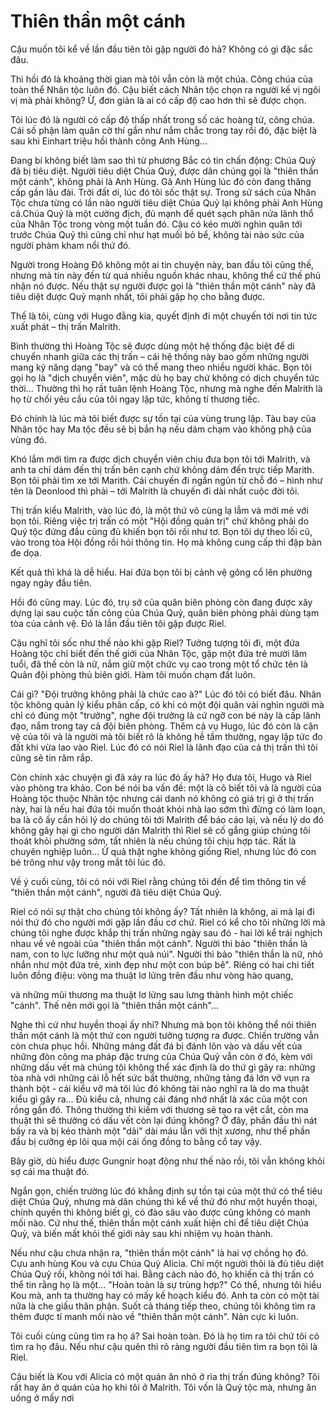 # Thiên thần một cánh

Cậu muốn tôi kể về lần đầu tiên tôi gặp người đó hả? Không có gì đặc sắc đâu.

Thì hồi đó là khoảng thời gian mà tôi vẫn còn là một chúa. Công chúa của toàn thể Nhân tộc luôn đó. Cậu biết cách Nhân tộc chọn ra người kế vị ngôi vị mà phải không? Ừ, đơn giản là ai có cấp độ cao hơn thì sẽ được chọn.

Tôi lúc đó là người có cấp độ thấp nhất trong số các hoàng tử, công chúa. Cái số phận làm quân cờ thí gần như nắm chắc trong tay rồi đó, đặc biệt là sau khi Einhart triệu hồi thành công Anh Hùng...

Đang bí không biết làm sao thì từ phương Bắc có tin chấn động: Chúa Quỷ đã bị tiêu diệt. Người tiêu diệt Chúa Quỷ, được dân chúng gọi là "thiên thần một cánh", không phải là Anh Hùng. Gã Anh Hùng lúc đó còn đang thăng cấp gần lâu đài. Trời đất ơi, lúc đó tôi sốc thật sự. Trong sử sách của Nhân Tộc chưa từng có lần nào người tiêu diệt Chúa Quỷ lại không phải Anh Hùng cả.Chúa Quỷ là một cường địch, đủ mạnh để quét sạch phân nửa lãnh thổ của Nhân Tộc trong vòng một tuần đó. Cậu có kéo mười nghìn quân tới trước Chúa Quỷ thì cũng chỉ như hạt muối bỏ bể, không tài nào sức của người phàm kham nổi thứ đó. 

Người trong Hoàng Đô không một ai tin chuyện này, ban đầu tôi cũng thế, nhưng mà tin này đến từ quá nhiều nguồn khác nhau, không thể cứ thế phủ nhận nó được. Nếu thật sự người được gọi là "thiên thần một cánh" này đã tiêu diệt được Quỷ mạnh nhất, tôi phải gặp họ cho bằng được.

Thế là tôi, cùng với Hugo đằng kia, quyết định đi một chuyến tới nơi tin tức xuất phát – thị trấn Malrith.

Bình thường thì Hoàng Tộc sẽ được dùng một hệ thống đặc biệt để di chuyển nhanh giữa các thị trấn – cái hệ thống này bao gồm những người mang kỹ năng dạng "bay" và có thể mang theo nhiều người khác. Bọn tôi gọi họ là "dịch chuyển viên", mặc dù họ bay chứ không có dịch chuyển tức thời... Thường thì họ rất tuân lệnh Hoàng Tộc, nhưng mà nghe đến Malrith là họ từ chối yêu cầu của tôi ngay lập tức, không tí thương tiếc. 

Đó chính là lúc mà tôi biết được sự tồn tại của vùng trung lập. Tàu bay của Nhân tộc hay Ma tộc đều sẽ bị bắn hạ nếu dám chạm vào không phậ của vùng đó.

Khó lắm mới tìm ra được dịch chuyển viên chịu đưa bọn tôi tới Malrith, và anh ta chỉ dám đến thị trấn bên cạnh chứ không dám đến trực tiếp Marith. Bọn tôi phải tìm xe tới Marith. Cái chuyến đi ngắn ngủn từ chỗ đó – hình như tên là Deonlood thì phải – tới Malrith là chuyến đi dài nhất cuộc đời tôi.

Thị trấn kiểu Malrith, vào lúc đó, là một thứ vô cùng lạ lẫm và mới mẻ với bọn tôi. Riêng việc trị trấn có một "Hội đồng quản trị" chứ không phải do Quý tộc đứng đầu cũng đủ khiến bọn tôi rối như tơ. Bọn tôi dự theo lối cũ, vào trong tòa Hội đồng rồi hỏi thông tin. Họ mà không cung cấp thì đập bàn đe dọa.

Kết quả thì khá là dễ hiểu. Hai đứa bọn tôi bị cảnh vệ gông cổ lên phường ngay ngày đầu tiên.

Hồi đó cũng may. Lúc đó, trụ sở của quân biên phòng còn đang được xây dựng lại sau cuộc tấn công của Chúa Quỷ, quân biên phòng phải dùng tạm tòa của cảnh vệ. Đó là lần đầu tiên tôi gặp được Riel.

Cậu nghĩ tôi sốc như thế nào khi gặp Riel? Tưởng tượng tôi đi, một đứa Hoàng tộc chỉ biết đến thế giới của Nhân Tộc, gặp một đứa trẻ mười lăm tuổi, đã thế còn là nữ, nắm giữ một chức vụ cao trong một tổ chức tên là Quân đội phòng thủ biên giới. Hàm tôi muốn chạm đất luôn.

Cái gì? "Đội trưởng không phải là chức cao à?" Lúc đó tôi có biết đâu. Nhân tộc không quản lý kiểu phân cấp, có khi có một đội quân vài nghìn người mà chỉ có đúng một "trưởng", nghe đội trưởng là cứ ngỡ con bé này là cấp lãnh đạo, nắm trong tay cả đội biên phòng. Thêm cả vụ Hugo, lúc đó còn là cận vệ của tôi và là người mà tôi biết rõ là không hề tầm thường, ngay lập tức đo đất khi vừa lao vào Riel. Lúc đó có nói Riel là lãnh đạo của cả thị trấn thì tôi cũng sẽ tin răm rắp.

Còn chính xác chuyện gì đã xảy ra lúc đó ấy hả? Họ đưa tôi, Hugo và Riel vào phòng tra khảo. Con bé nói ba vấn đề: một là cô biết tôi và là người của Hoàng tộc thuộc Nhân tộc nhưng cái danh nó không có giá trị gì ở thị trấn này, hai là nếu hai đứa tôi muốn thoát khỏi nhà lao sớm thì đừng có làm loạn, ba là cô ấy cần hỏi lý do chúng tôi tới Malrith để báo cáo lại, và nếu lý do đó không gây hại gì cho người dân Malrith thì Riel sẽ cố gắng giúp chúng tôi thoát khỏi phường sớm, tất nhiên là nếu chúng tôi chịu hợp tác. Rất là chuyên nghiệp luôn... Ừ quả thật nghe không giống Riel, nhưng lúc đó con bé trông như vậy trong mắt tôi lúc đó.

Về ý cuối cùng, tôi có nói với Riel rằng chúng tôi đến để tìm thông tin về "thiên thần một cánh", người đã tiêu diệt Chúa Quỷ.

Riel có nói sự thật cho chúng tôi không ấy? Tất nhiên là không, ai mà lại đi nói thứ đó cho người mới gặp lần đầu cơ chứ. Riel có kể cho tôi những lời mà chúng tôi nghe được khắp thị trấn những ngày sau đó - hai lời kể trái nghịch nhau về vẻ ngoài của "thiên thần một cánh". Người thì bảo "thiên thần là nam, con to lực lưỡng như một quả núi". Người thì bảo "thiên thần là nữ, nhỏ nhắn như một đứa trẻ, xinh đẹp như một con búp bê". Riêng có hai chi tiết luôn đồng điệu: vòng ma thuật lơ lửng trên đầu như vòng hào quang, 

và những mũi thương ma thuật lơ lửng sau lưng thành hình một chiếc "cánh". Thế nên mới gọi là "thiên thần một cánh"...

Nghe thì cứ như huyền thoại ấy nhỉ? Nhưng mà bọn tôi không thể nói thiên thần một cánh là một thứ con người tưởng tượng ra được. Chiến trường vẫn còn chưa phục hồi. Những mảng đất đá bị đánh lõn  vào và dấu vết của những đòn công ma pháp đặc trưng của Chúa Quỷ vẫn còn ở đó, kèm với những dấu vết mà chúng tôi không thể xác định là do thứ gì gây ra: những tòa nhà với những cái lỗ hết sức bất thường, những tảng đá lớn vỡ vụn ra thành bột - cái kiểu vỡ mà tôi lúc đó không tài nào nghĩ ra là do ma thuật kiểu gì gây ra... Đủ kiểu cả, nhưng cái đáng nhớ nhất là xác của một con rồng gần đó. Thông thường thì kiếm với thương sẽ tạo ra vệt cắt, còn ma thuật thì sẽ thường có dấu vết còn lại đúng không? Ở đây, phần đầu thì nát bấy ra và bị kéo thành một "dải" dài máu lẫn với thịt xương, như thể phần đầu bị cưỡng ép lôi qua mội cái ống đồng to bằng cổ tay vậy.

Bây giờ, dù hiểu được Gungnir hoạt động như thế nào rồi, tôi vẫn không khỏi sợ cái ma thuật đó.

Ngắn gọn, chiến trường lúc đó khẳng định sự tồn tại của một thứ có thể tiêu diệt Chúa Quỷ, nhưng mà dân chúng thì kể về thứ đó như một huyền thoại, chính quyền thì không biết gì, có đào sâu vào được cũng không có manh mối nào. Cứ như thế, thiên thần một cánh xuất hiện chỉ để tiêu diệt Chúa Quỷ, và biến mất khỏi thế giới này sau khi nhiệm vụ hoàn thành.

Nếu như cậu chưa nhận ra, "thiên thần một cánh" là hai vợ chồng họ đó. Cựu anh hùng Kou và cựu Chúa Quỷ Alicia. Chỉ một người thôi là đủ tiêu diệt Chúa Quỷ rồi, không nói tới hai. Bằng cách nào đó, họ khiến cả thị trấn có thể tin rằng họ là một... "Hoàn toàn là sự trùng hợp?" Có thể, nhưng tôi hiểu Kou mà, anh ta thường hay có mấy kế hoạch kiểu đó. Anh ta còn có một tài nữa là che giấu thân phận. Suốt cả tháng tiếp theo, chúng tôi không tìm ra thêm được tí manh mối nào về "thiên thần một cánh". Nản cực kì luôn.

Tôi cuối cùng cũng tìm ra họ á? Sai hoàn toàn. Đó là họ tìm ra tôi chứ tôi có tìm ra họ đâu. Nếu như cậu quên thì rõ ràng người đầu tiên tìm ra bọn tôi là Riel.

Cậu biết là Kou với Alicia có một quán ăn nhỏ ở rìa thị trấn đúng không? Tôi rất hay ăn ở quán của họ khi tôi ở Malrith. Tôi vốn là Quý tộc mà, nhưng ăn uống ở mấy nơi






